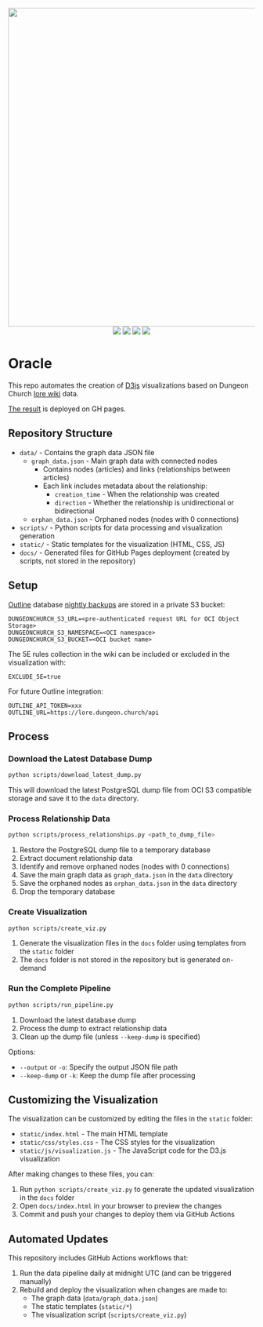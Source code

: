 <p align="center">
    <img width="650" src="https://raw.githubusercontent.com/oakbrad/dungeonchurch/refs/heads/main/logo-chrome.png"><br>
    <a href=https://github.com/oakbrad/dungeonchurch>
        <img src=https://img.shields.io/github/last-commit/oakbrad/dungeonchurch?label=dungeonchurch&color=gray&labelColor=ff2600&logoColor=ffffff&logo=docker></a>
    <a href=https://github.com/oakbrad/dungeonchurch-pyora>
        <img src=https://img.shields.io/github/last-commit/oakbrad/dungeonchurch-pyora?label=dungeonchurch-pyora&color=gray&labelColor=ff2600&logo=dungeonsanddragons></a>
    <a href=https://github.com/oakbrad/dungeonchurch-basilica>
        <img src=https://img.shields.io/github/last-commit/oakbrad/dungeonchurch-basilica?label=dungeonchurch-basilica&color=gray&labelColor=ff2600&logo=ghost></a>
    <a href=https://github.com/oakbrad/dungeonchurch-cogs>
        <img src=https://img.shields.io/github/last-commit/oakbrad/dungeonchurch-cogs?label=dungeonchurch-cogs&color=gray&labelColor=ff2600&logoColor=ffffff&logo=discord></a>
</p>

# Oracle
This repo automates the creation of [D3js](https://d3js.org/) visualizations based on Dungeon Church [lore wiki](https://lore.dungeon.church) data.

[The result](https://oakbrad.github.io/dungeonchurch-oracle/) is deployed on GH pages.

## Repository Structure

- `data/` - Contains the graph data JSON file
  - `graph_data.json` - Main graph data with connected nodes
    - Contains nodes (articles) and links (relationships between articles)
    - Each link includes metadata about the relationship:
      - `creation_time` - When the relationship was created
      - `direction` - Whether the relationship is unidirectional or bidirectional
  - `orphan_data.json` - Orphaned nodes (nodes with 0 connections)
- `scripts/` - Python scripts for data processing and visualization generation
- `static/` - Static templates for the visualization (HTML, CSS, JS)
- `docs/` - Generated files for GitHub Pages deployment (created by scripts, not stored in the repository)

## Setup
[Outline](https://github.com/outline/outline) database [nightly backups](https://github.com/oakbrad/dungeonchurch/blob/81f2a3a4e5cf00af524ad6a5d0c33f967a0edd74/docker-compose.yaml#L174) are stored in a private S3 bucket:
```
DUNGEONCHURCH_S3_URL=<pre-authenticated request URL for OCI Object Storage>
DUNGEONCHURCH_S3_NAMESPACE=<OCI namespace>
DUNGEONCHURCH_S3_BUCKET=<OCI bucket name>
```
The 5E rules collection in the wiki can be included or excluded in the visualization with:
```
EXCLUDE_5E=true
```
For future Outline integration:
```
OUTLINE_API_TOKEN=xxx
OUTLINE_URL=https://lore.dungeon.church/api
```
## Process
### Download the Latest Database Dump
```bash
python scripts/download_latest_dump.py
```
This will download the latest PostgreSQL dump file from OCI S3 compatible storage and save it to the `data` directory.

### Process Relationship Data
```bash
python scripts/process_relationships.py <path_to_dump_file>
```
1. Restore the PostgreSQL dump file to a temporary database
2. Extract document relationship data
3. Identify and remove orphaned nodes (nodes with 0 connections)
4. Save the main graph data as `graph_data.json` in the `data` directory
5. Save the orphaned nodes as `orphan_data.json` in the `data` directory
6. Drop the temporary database

### Create Visualization
```bash
python scripts/create_viz.py
```
1. Generate the visualization files in the `docs` folder using templates from the `static` folder
2. The `docs` folder is not stored in the repository but is generated on-demand

### Run the Complete Pipeline
```bash
python scripts/run_pipeline.py
```
1. Download the latest database dump
2. Process the dump to extract relationship data
3. Clean up the dump file (unless `--keep-dump` is specified)

Options:
- `--output` or `-o`: Specify the output JSON file path
- `--keep-dump` or `-k`: Keep the dump file after processing

## Customizing the Visualization

The visualization can be customized by editing the files in the `static` folder:

- `static/index.html` - The main HTML template
- `static/css/styles.css` - The CSS styles for the visualization
- `static/js/visualization.js` - The JavaScript code for the D3.js visualization

After making changes to these files, you can:

1. Run `python scripts/create_viz.py` to generate the updated visualization in the `docs` folder
2. Open `docs/index.html` in your browser to preview the changes
3. Commit and push your changes to deploy them via GitHub Actions

## Automated Updates
This repository includes GitHub Actions workflows that:

1. Run the data pipeline daily at midnight UTC (and can be triggered manually)
2. Rebuild and deploy the visualization when changes are made to:
   - The graph data (`data/graph_data.json`)
   - The static templates (`static/*`)
   - The visualization script (`scripts/create_viz.py`)
